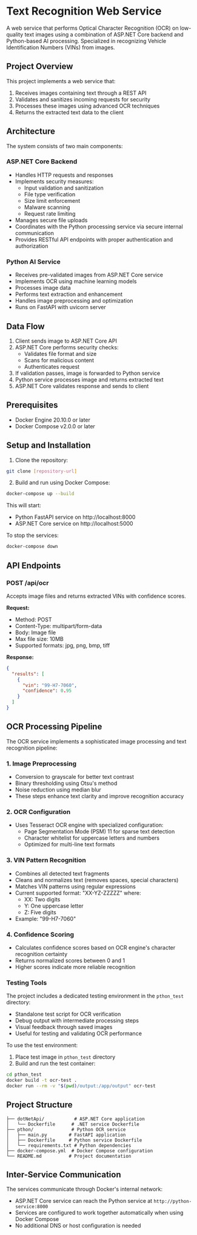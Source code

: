 # Text Recognition Web Service

A web service that performs Optical Character Recognition (OCR) on low-quality text images using a combination of ASP.NET Core backend and Python-based AI processing. Specialized in recognizing Vehicle Identification Numbers (VINs) from images.

## Project Overview

This project implements a web service that:
1. Receives images containing text through a REST API
2. Validates and sanitizes incoming requests for security
3. Processes these images using advanced OCR techniques
4. Returns the extracted text data to the client

## Architecture

The system consists of two main components:

### ASP.NET Core Backend
- Handles HTTP requests and responses
- Implements security measures:
  - Input validation and sanitization
  - File type verification
  - Size limit enforcement
  - Malware scanning
  - Request rate limiting
- Manages secure file uploads
- Coordinates with the Python processing service via secure internal communication
- Provides RESTful API endpoints with proper authentication and authorization

### Python AI Service
- Receives pre-validated images from ASP.NET Core service
- Implements OCR using machine learning models
- Processes image data
- Performs text extraction and enhancement
- Handles image preprocessing and optimization
- Runs on FastAPI with uvicorn server

## Data Flow

1. Client sends image to ASP.NET Core API
2. ASP.NET Core performs security checks:
   - Validates file format and size
   - Scans for malicious content
   - Authenticates request
3. If validation passes, image is forwarded to Python service
4. Python service processes image and returns extracted text
5. ASP.NET Core validates response and sends to client

## Prerequisites

- Docker Engine 20.10.0 or later
- Docker Compose v2.0.0 or later

## Setup and Installation

1. Clone the repository:
```bash
git clone [repository-url]
```

2. Build and run using Docker Compose:
```bash
docker-compose up --build
```

This will start:
- Python FastAPI service on http://localhost:8000
- ASP.NET Core service on http://localhost:5000

To stop the services:
```bash
docker-compose down
```

## API Endpoints

### POST /api/ocr
Accepts image files and returns extracted VINs with confidence scores.

**Request:**
- Method: POST
- Content-Type: multipart/form-data
- Body: Image file
- Max file size: 10MB
- Supported formats: jpg, png, bmp, tiff

**Response:**
```json
{
  "results": [
    {
      "vin": "99-H7-7060",
      "confidence": 0.95
    }
  ]
}
```

## OCR Processing Pipeline

The OCR service implements a sophisticated image processing and text recognition pipeline:

### 1. Image Preprocessing
- Conversion to grayscale for better text contrast
- Binary thresholding using Otsu's method
- Noise reduction using median blur
- These steps enhance text clarity and improve recognition accuracy

### 2. OCR Configuration
- Uses Tesseract OCR engine with specialized configuration:
  - Page Segmentation Mode (PSM) 11 for sparse text detection
  - Character whitelist for uppercase letters and numbers
  - Optimized for multi-line text formats

### 3. VIN Pattern Recognition
- Combines all detected text fragments
- Cleans and normalizes text (removes spaces, special characters)
- Matches VIN patterns using regular expressions
- Current supported format: "XX-YZ-ZZZZZ" where:
  - XX: Two digits
  - Y: One uppercase letter
  - Z: Five digits
- Example: "99-H7-7060"

### 4. Confidence Scoring
- Calculates confidence scores based on OCR engine's character recognition certainty
- Returns normalized scores between 0 and 1
- Higher scores indicate more reliable recognition

### Testing Tools

The project includes a dedicated testing environment in the `pthon_test` directory:
- Standalone test script for OCR verification
- Debug output with intermediate processing steps
- Visual feedback through saved images
- Useful for testing and validating OCR performance

To use the test environment:
1. Place test image in `pthon_test` directory
2. Build and run the test container:
```bash
cd pthon_test
docker build -t ocr-test .
docker run --rm -v "$(pwd)/output:/app/output" ocr-test
```

## Project Structure

```
├── dotNetApi/           # ASP.NET Core application
│   └── Dockerfile      # .NET service Dockerfile
├── pthon/              # Python OCR service
│   ├── main.py        # FastAPI application
│   ├── Dockerfile     # Python service Dockerfile
│   └── requirements.txt # Python dependencies
├── docker-compose.yml  # Docker Compose configuration
└── README.md          # Project documentation
```

## Inter-Service Communication

The services communicate through Docker's internal network:
- ASP.NET Core service can reach the Python service at `http://python-service:8000`
- Services are configured to work together automatically when using Docker Compose
- No additional DNS or host configuration is needed
